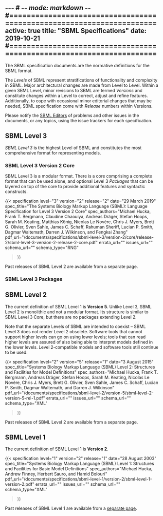 --- # -*- mode: markdown -*-
#=====================================================================
active: true
title: "SBML Specifications"
date: 2019-10-21
#=====================================================================
---

The SBML specification documents are the normative definitions for the SBML format.

The _Levels_ of SBML represent stratifications of functionality and complexity in SBML.  Major architectural changes are made from Level to Level.  Within a given SBML Level, minor revisions to SBML are termed _Versions_ and constitute changes within a Level to correct, adjust and refine features. Additionally, to cope with occasional minor editorial changes that may be needed, SBML specification come with _Release_ numbers within Versions.

Please notify the [SBML Editors](mailto:sbml-editors@googlegroups.com) of problems and other issues in the documents, or any topics, using the issue trackers for each specification.


## SBML Level 3

_SBML Level 3_ is the highest Level of SBML and constitutes the most comprehensive format for representing models.

### SBML Level 3 Version 2 Core

SBML Level 3 is a modular format.  There is a core comprising a complete format that can be used alone, and optional Level 3 _Packages_ that can be layered on top of the core to provide additional features and syntactic constructs.

{{< specification level="3" version="2" release="2" date="29 March 2019"
    spec_title="The Systems Biology Markup Language (SBML): Language Specification for Level 3 Version 2 Core"
    spec_authors="Michael Hucka, Frank T. Bergmann, Claudine Chaouiya, Andreas Dräger, Stefan Hoops, Sarah M. Keating, Matthias König, Nicolas Le Novère, Chris J. Myers, Brett G. Olivier, Sven Sahle, James C. Schaff, Rahuman Sheriff, Lucian P. Smith, Dagmar Waltemath, Darren J. Wilkinson, and Fengkai Zhang"
    pdf_url="/documents/specifications/sbml-level-3/version-2/core/release-2/sbml-level-3-version-2-release-2-core.pdf"
    errata_url=""
    issues_url=""
    schema_url=""
    schema_type="RNG"
>}}

Past releases of SBML Level 2 are available from a separate page. 


### SBML Level 3 Packages




## SBML Level 2

The current definition of SBML Level 1 is **Version 5**.  Unlike Level&nbsp;3, SBML Level 2 is monolithic and not a modular format.  Its structure is similar to SBML Level&nbsp;3 Core, but there are no packages extending Level 2.

Note that the separate Levels of SBML are intended to coexist &ndash; SBML Level&nbsp;3 does not render Level&nbsp;2 obsolete. Software tools that cannot support higher levels can go on using lower levels; tools that can read higher levels are assured of also being able to interpret models defined in the lower levels.  Level&nbsp;2-compatible models and software tools still continue to be used.

{{< specification level="2" version="5" release="1" date="3 August 2015"
    spec_title="Systems Biology Markup Language (SBML) Level 2: Structures and Facilities for Model Definitions"
    spec_authors="Michael Hucka, Frank T. Bergmann, Andreas Dräger, Stefan Hoops, Sarah M. Keating, Nicolas Le Novère, Chris J. Myers, Brett G. Olivier, Sven Sahle, James C. Schaff, Lucian P. Smith, Dagmar Waltemath, and Darren J. Wilkinson"
    pdf_url="/documents/specifications/sbml-level-2/version-5/sbml-level-2-version-5-rel-1.pdf"
    errata_url=""
    issues_url=""
    schema_url=""
    schema_type="XML"
>}}

Past releases of SBML Level 2 are available from a separate page. 


## SBML Level 1

The current definition of SBML Level 1 is **Version 2**.

{{< specification level="1" version="2" release="1" date="28 August 2003"
    spec_title="Systems Biology Markup Language (SBML) Level 1: Structures and Facilities for Basic Model Definitions"
    spec_authors="Michael Hucka, Andrew Finney, Herbert Sauro, and Hamid Bolouri"
    pdf_url="/documents/specifications/sbml-level-1/version-2/sbml-level-1-version-2.pdf"
    errata_url=""
    issues_url=""
    schema_url=""
    schema_type="XML"
>}}

Past releases of SBML Level 1 are available from a [separate page](all_versions_of_sbml_level_1).


